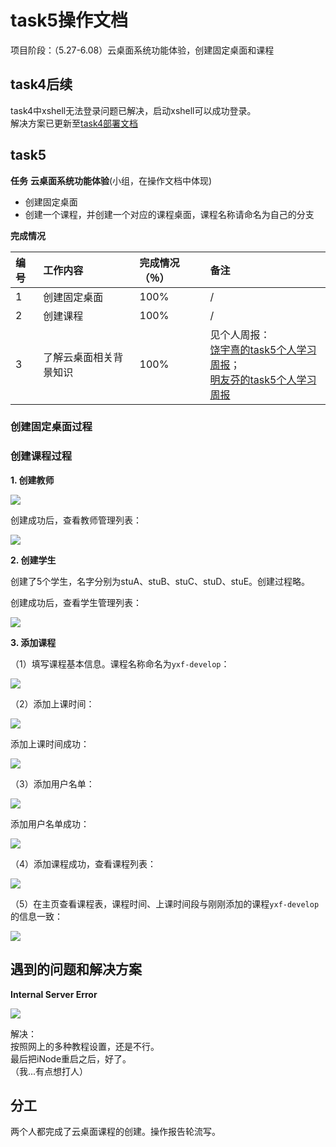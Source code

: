 # task5操作文档

项目阶段：（5.27-6.08）云桌面系统功能体验，创建固定桌面和课程</br>

## task4后续
task4中xshell无法登录问题已解决，启动xshell可以成功登录。</br>
解决方案已更新至[task4部署文档](https://github.com/CourseCloudDesktop/cloudDesktop/blob/yxf-develop/task4/部署文档.md)


## task5

**任务**
**云桌面系统功能体验**(小组，在操作文档中体现)
- 创建固定桌面
- 创建一个课程，并创建一个对应的课程桌面，课程名称请命名为自己的分支


**完成情况**

| 编号 | 工作内容 | 完成情况（％）| 备注
| :-------------- | :------------ | :------------ | :------------ |
| 1 | 创建固定桌面 | 100% | / |
| 2 | 创建课程 | 100% | / |
| 3 | 了解云桌面相关背景知识 | 100% | 见个人周报：</br>[饶宇熹的task5个人学习周报](https://github.com/CourseCloudDesktop/cloudDesktop/blob/yxf-develop/task5/15331262_饶宇熹_学习周报.md)；</br>[明友芬的task5个人学习周报](https://github.com/CourseCloudDesktop/cloudDesktop/blob/yxf-develop/task4/15331242_明友芬_学习周报.md) |


### 创建固定桌面过程


### 创建课程过程

**1. 创建教师**

![](images/createteacher.png)

创建成功后，查看教师管理列表：

![](images/createteacherover.png)


**2. 创建学生**


创建了5个学生，名字分别为stuA、stuB、stuC、stuD、stuE。创建过程略。

创建成功后，查看学生管理列表：

![](images/createstudentover.png)


**3. 添加课程**

（1）填写课程基本信息。课程名称命名为`yxf-develop`：

![](images/create.png)


（2）添加上课时间：

![](images/create1.png)

添加上课时间成功：

![](images/create2.png)

（3）添加用户名单：

![](images/create3.png)

添加用户名单成功：

![](images/create4.png)

（4）添加课程成功，查看课程列表：

![](images/createover.png)

（5）在主页查看课程表，课程时间、上课时间段与刚刚添加的课程`yxf-develop`的信息一致：

![](images/createshow.png)


## 遇到的问题和解决方案

**Internal Server Error**

![](images/vinerror.png)

解决：</br>
按照网上的多种教程设置，还是不行。</br>
最后把iNode重启之后，好了。</br>
（我...有点想打人）

## 分工

两个人都完成了云桌面课程的创建。操作报告轮流写。
